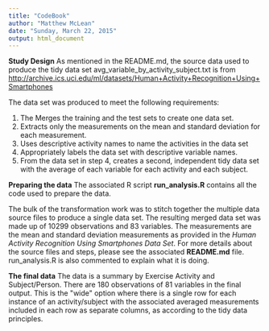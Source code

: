 ```yaml
---
title: "CodeBook"
author: "Matthew McLean"
date: "Sunday, March 22, 2015"
output: html_document
---
```


**Study Design**
As mentioned in the README.md, the source data used to produce the tidy data set avg_variable_by_activity_subject.txt is from http://archive.ics.uci.edu/ml/datasets/Human+Activity+Recognition+Using+Smartphones 

The data set was produced to meet the following requirements:

1. The Merges the training and the test sets to create one data set.
2. Extracts only the measurements on the mean and standard deviation for each measurement. 
3. Uses descriptive activity names to name the activities in the data set
4. Appropriately labels the data set with descriptive variable names. 
5. From the data set in step 4, creates a second, independent tidy data set with the average of each variable for each activity and each subject.

**Preparing the data**
The associated R script **run_analysis.R** contains all the code used to prepare the data.

The bulk of the transformation work was to stitch together the multiple data source files to produce a single data set.
The resulting merged data set was made up of 10299 observations and 83 variables.
The measurements are the mean and standard deviation measurements as provided in the *Human Activity Recognition Using Smartphones Data Set*.
For more details about the source files and steps, please see the associated **README.md** file.
run_analysis.R is also commented to explain what it is doing.


**The final data**
The data is a summary by Exercise Activity and Subject/Person.
There are 180 observations of 81 variables in the final output. This is the "wide" option where there is a single row for each instance of an activity/subject with the associated averaged measurements included in each row as separate columns, as according to the tidy data principles.

